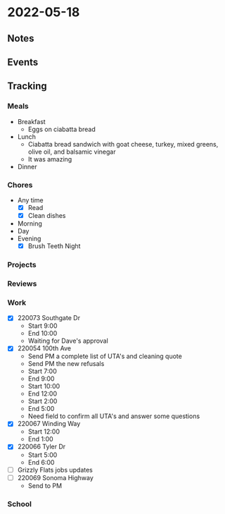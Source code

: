 # 2022-05-18
## Notes

## Events

## Tracking
### Meals
- Breakfast
	- Eggs on ciabatta bread
- Lunch
	- Ciabatta bread sandwich with goat cheese, turkey, mixed greens, olive oil, and balsamic vinegar
	- It was amazing
- Dinner

### Chores
- Any time
	- [x] Read
	- [x] Clean dishes
- Morning
- Day
- Evening
	- [x] Brush Teeth Night

### Projects

### Reviews

### Work
- [x] 220073 Southgate Dr
	- Start 9:00
	- End 10:00
	- Waiting for Dave's approval
- [x] 220054 100th Ave
	- Send PM a complete list of UTA's and cleaning quote
	- Send PM the new refusals
	- Start 7:00
	- End 9:00
	- Start 10:00
	- End 12:00
	- Start 2:00
	- End 5:00
	- Need field to confirm all UTA's and answer some questions
- [x] 220067 Winding Way
	- Start 12:00
	- End 1:00
- [x] 220066 Tyler Dr
	- Start 5:00
	- End 6:00
- [ ] Grizzly Flats jobs updates
- [ ] 220069 Sonoma Highway
	- Send to PM

### School
